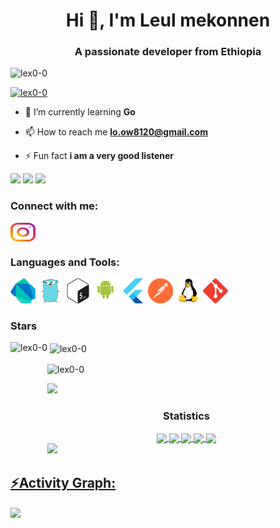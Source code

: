 <h1 align="center">Hi 👋, I'm Leul mekonnen</h1>
<h3 align="center">A passionate developer from Ethiopia</h3>
<p align="left"> <img src="https://komarev.com/ghpvc/?username=lex0-0&label=Profile%20views&color=0e75b6&style=flat" alt="lex0-0" /> </p>

<p align="left"> <a href="https://github.com/ryo-ma/github-profile-trophy"><img src="https://github-profile-trophy.vercel.app/?username=lex0-0&theme=onedark" alt="lex0-0" /></a> </p>

- 🌱 I’m currently learning **Go**

- 📫 How to reach me **lo.ow8120@gmail.com**
- ⚡ Fun fact **i am a very good listener**

<div> <a href="https://github.com/lex0-0" target="_blank"><img src="https://img.shields.io/badge/GitHub-100000?style=for-the-badge&logo=github&logoColor=white" target="_blank"></a>
<a href="https://instagram.com/404_leul" target="_blank"><img src="https://img.shields.io/badge/Instagram-E4405F?style=for-the-badge&logo=instagram&logoColor=white" target="_blank"></a>
<a href = "mailto:lo.ow8120@gmail.com"><img src="https://img.shields.io/badge/-Gmail-%23333?style=for-the-badge&logo=gmail&logoColor=white" target="_blank"></a>
</div><h3 align="left">Connect with me:</h3>
<p align="left">
<a href="https://instagram.com/404_leul" target="blank"><img align="center" src="https://raw.githubusercontent.com/teamedwardforever/Readme-Generator/71f25dd8b98329b168142a6b782a107b75eab178/svg/Social/instagram.svg" alt="404_leul" height="30" width="40" /></a></p>

<h3 align="left">Languages and Tools:</h3>
<p align="left">
<img src="https://raw.githubusercontent.com/teamedwardforever/Readme-Generator/71f25dd8b98329b168142a6b782a107b75eab178/svg/Skills/Mobile/dartlang-icon.svg" alt="Dart" width="40" height="40"/>
<img src="https://raw.githubusercontent.com/teamedwardforever/Readme-Generator/71f25dd8b98329b168142a6b782a107b75eab178/svg/Skills/Languages/go-original.svg" alt="Go" width="40" height="40"/>
<img src="https://raw.githubusercontent.com/teamedwardforever/Readme-Generator/71f25dd8b98329b168142a6b782a107b75eab178/svg/Skills/Devops/gnu_bash-icon.svg" alt="Gnu Bash" width="40" height="40"/>
<img src="https://raw.githubusercontent.com/teamedwardforever/Readme-Generator/71f25dd8b98329b168142a6b782a107b75eab178/svg/Skills/Mobile/android-original-wordmark.svg" alt="Android" width="40" height="40"/>
<img src="https://raw.githubusercontent.com/teamedwardforever/Readme-Generator/71f25dd8b98329b168142a6b782a107b75eab178/svg/Skills/Mobile/flutterio-icon.svg" alt="Flutter" width="40" height="40"/>
<img src="https://raw.githubusercontent.com/teamedwardforever/Readme-Generator/71f25dd8b98329b168142a6b782a107b75eab178/svg/Skills/Software/getpostman-icon.svg" alt="Postman" width="40" height="40"/>
<img src="https://raw.githubusercontent.com/teamedwardforever/Readme-Generator/71f25dd8b98329b168142a6b782a107b75eab178/svg/Skills/Other/linux-original.svg" alt="Linux" width="40" height="40"/>
<img src="https://raw.githubusercontent.com/teamedwardforever/Readme-Generator/71f25dd8b98329b168142a6b782a107b75eab178/svg/Skills/Other/git-scm-icon.svg" alt="Git" width="40" height="40"/>
</p>

<h3 align="left">Stars</h3>
<img align="left" height="180em" src="https://github-readme-stats.vercel.app/api/top-langs/?username=lex0-0&layout=compact&theme=dark" alt=lex0-0 />

<p>&nbsp;<img align="center" height="180em" src="https://github-readme-stats.vercel.app/api?username=lex0-0&show_icons=true&locale=en&theme=dark" alt="lex0-0" /></p>

<p><img align="center" height="180em" src="https://github-readme-streak-stats.herokuapp.com/?user=lex0-0&theme=dark" alt="lex0-0" /></p>

<img src="https://user-images.githubusercontent.com/73097560/115834477-dbab4500-a447-11eb-908a-139a6edaec5c.gif"><h3 align="center">Statistics</h3>
<div align="center">
<a href="https://github.com/lex0-0">
<img align="center" src="http://github-profile-summary-cards.vercel.app/api/cards/stats?username=lex0-0&theme=aura_dark" height="180em" />
<img align="center" src="http://github-profile-summary-cards.vercel.app/api/cards/most-commit-language?username=lex0-0&theme=2077" height="180em" />
<img align="center" src="http://github-profile-summary-cards.vercel.app/api/cards/repos-per-language?username=lex0-0&theme=2077" height="180em" />
<img align="center" src="http://github-profile-summary-cards.vercel.app/api/cards/productive-time?username=lex0-0&theme=2077" height="180em" />
<img align="center" src="http://github-profile-summary-cards.vercel.app/api/cards/profile-details?username=lex0-0&theme=2077" height="180em" />
</div>
<img src="https://user-images.githubusercontent.com/73097560/115834477-dbab4500-a447-11eb-908a-139a6edaec5c.gif"><h2 align="left">⚡Activity Graph:</h2>
<img align="center" src="https://github-readme-activity-graph.vercel.app/graph?username=lex0-0&theme=react-dark"/>
